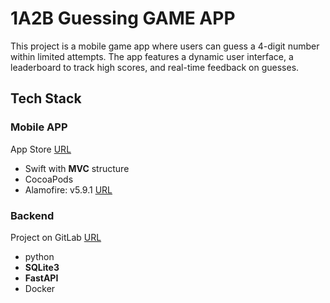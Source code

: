 #  1A2B Guessing GAME APP
This project is a mobile game app where users can guess a 4-digit number within limited attempts. The app features a dynamic user interface, a leaderboard to track high scores, and real-time feedback on guesses.

## Tech Stack
### Mobile APP
App Store [URL](https://apps.apple.com/tw/app/1a2b%E7%8C%9C%E6%95%B8%E5%AD%97%E5%B0%8F%E9%81%8A%E6%88%B2/id1575708761)
- Swift with **MVC** structure
- CocoaPods
- Alamofire: v5.9.1 [URL](https://cocoapods.org/pods/Alamofire)

### Backend
Project on GitLab [URL](https://gitlab.com/mirrorsalt667/1a2bleaderboard)
- python
- **SQLite3**
- **FastAPI**
- Docker


